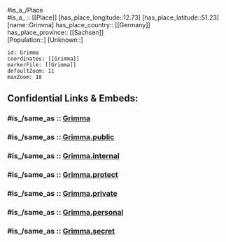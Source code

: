 ﻿---
confidential: public
isDeleted: false
location:
- 51.23
- 12.73
mapmarker: city
mapzoom:
- 7
- 12
SpocWebEntityId: 30580
tags:
- geo/City
type: City
---

#is_a_/Place  
#is_a_ :: [[Place]] 
[has_place_longitude::12.73] 
[has_place_latitude::51.23] 
[name::Grimma] 
has_place_country:: [[Germany]]  
has_place_province:: [[Sachsen]]  
[Population::] 
[Unknown::] 


```leaflet
id: Grimma
coordinates: [[Grimma]] 
markerFile: [[Grimma]] 
defaultZoom: 11 
maxZoom: 18
```


## Confidential Links & Embeds: 

### #is_/same_as :: [Grimma](/_Standards/Earth/Continent/Europe/Europe~Central/Germany/Germany~East/Sachsen/counties~Sachsen/Leipzig/cities~Leipzig/Grimma.md) 

### #is_/same_as :: [Grimma.public](/_public/Earth/Continent/Europe/Europe~Central/Germany/Germany~East/Sachsen/counties~Sachsen/Leipzig/cities~Leipzig/Grimma.public.md) 

### #is_/same_as :: [Grimma.internal](/_internal/Earth/Continent/Europe/Europe~Central/Germany/Germany~East/Sachsen/counties~Sachsen/Leipzig/cities~Leipzig/Grimma.internal.md) 

### #is_/same_as :: [Grimma.protect](/_protect/Earth/Continent/Europe/Europe~Central/Germany/Germany~East/Sachsen/counties~Sachsen/Leipzig/cities~Leipzig/Grimma.protect.md) 

### #is_/same_as :: [Grimma.private](/_private/Earth/Continent/Europe/Europe~Central/Germany/Germany~East/Sachsen/counties~Sachsen/Leipzig/cities~Leipzig/Grimma.private.md) 

### #is_/same_as :: [Grimma.personal](/_personal/Earth/Continent/Europe/Europe~Central/Germany/Germany~East/Sachsen/counties~Sachsen/Leipzig/cities~Leipzig/Grimma.personal.md) 

### #is_/same_as :: [Grimma.secret](/_secret/Earth/Continent/Europe/Europe~Central/Germany/Germany~East/Sachsen/counties~Sachsen/Leipzig/cities~Leipzig/Grimma.secret.md)

